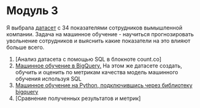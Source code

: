 # Модуль 3
Я выбрала [датасет](https://www.kaggle.com/pavansubhasht/ibm-hr-analytics-attrition-dataset) с 34 показателями сотрудников вымышленной компании. Задача на машинное обучение - научиться прогнозировать увольнение сотрудников и выяснить какие показатели на это влияют больше всего.
1. [Анализ датасета с помощью SQL в блокноте count.co]
2. [Машинное обучение в BigQuery.](https://github.com/AlfiyaNuri/projects2021/blob/main/m3/%D0%9C%D0%BE%D0%B4%D1%83%D0%BB%D1%8C%202%20H20%20%D0%9D%D1%83%D1%80%D0%B8%D0%B5%D0%B2%D0%B0.docx) На этом же датасете создать, обучить и оценить по метрикам качества модель машинного обучения используя SQL
3. [Машинное обучение на Python, подключившись через библиотеку bigquery](https://colab.research.google.com/drive/1N4QqQLJd3ZAqYUaFyltCSRJ1oJiGh3Et?usp=sharing)
4. [Сравнение полученных результатов и метрик]
